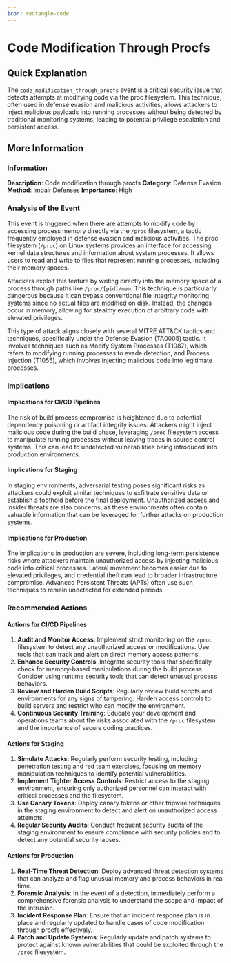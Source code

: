 ```yaml
---
icon: rectangle-code
---
```


# Code Modification Through Procfs

## Quick Explanation

The `code_modification_through_procfs` event is a critical security issue that detects attempts at modifying code via the proc filesystem. This technique, often used in defense evasion and malicious activities, allows attackers to inject malicious payloads into running processes without being detected by traditional monitoring systems, leading to potential privilege escalation and persistent access.

## More Information

### Information

**Description**: Code modification through procfs **Category**: Defense Evasion **Method**: Impair Defenses **Importance**: High

### Analysis of the Event

This event is triggered when there are attempts to modify code by accessing process memory directly via the `/proc` filesystem, a tactic frequently employed in defense evasion and malicious activities. The proc filesystem (`/proc`) on Linux systems provides an interface for accessing kernel data structures and information about system processes. It allows users to read and write to files that represent running processes, including their memory spaces.

Attackers exploit this feature by writing directly into the memory space of a process through paths like `/proc/[pid]/mem`. This technique is particularly dangerous because it can bypass conventional file integrity monitoring systems since no actual files are modified on disk. Instead, the changes occur in memory, allowing for stealthy execution of arbitrary code with elevated privileges.

This type of attack aligns closely with several MITRE ATT\&CK tactics and techniques, specifically under the Defense Evasion (TA0005) tactic. It involves techniques such as Modify System Processes (T1087), which refers to modifying running processes to evade detection, and Process Injection (T1055), which involves injecting malicious code into legitimate processes.

### Implications

#### Implications for CI/CD Pipelines

The risk of build process compromise is heightened due to potential dependency poisoning or artifact integrity issues. Attackers might inject malicious code during the build phase, leveraging `/proc` filesystem access to manipulate running processes without leaving traces in source control systems. This can lead to undetected vulnerabilities being introduced into production environments.

#### Implications for Staging

In staging environments, adversarial testing poses significant risks as attackers could exploit similar techniques to exfiltrate sensitive data or establish a foothold before the final deployment. Unauthorized access and insider threats are also concerns, as these environments often contain valuable information that can be leveraged for further attacks on production systems.

#### Implications for Production

The implications in production are severe, including long-term persistence risks where attackers maintain unauthorized access by injecting malicious code into critical processes. Lateral movement becomes easier due to elevated privileges, and credential theft can lead to broader infrastructure compromise. Advanced Persistent Threats (APTs) often use such techniques to remain undetected for extended periods.

### Recommended Actions

#### Actions for CI/CD Pipelines

1. **Audit and Monitor Access**: Implement strict monitoring on the `/proc` filesystem to detect any unauthorized access or modifications. Use tools that can track and alert on direct memory access patterns.
2. **Enhance Security Controls**: Integrate security tools that specifically check for memory-based manipulations during the build process. Consider using runtime security tools that can detect unusual process behaviors.
3. **Review and Harden Build Scripts**: Regularly review build scripts and environments for any signs of tampering. Harden access controls to build servers and restrict who can modify the environment.
4. **Continuous Security Training**: Educate your development and operations teams about the risks associated with the `/proc` filesystem and the importance of secure coding practices.

#### Actions for Staging

1. **Simulate Attacks**: Regularly perform security testing, including penetration testing and red team exercises, focusing on memory manipulation techniques to identify potential vulnerabilities.
2. **Implement Tighter Access Controls**: Restrict access to the staging environment, ensuring only authorized personnel can interact with critical processes and the filesystem.
3. **Use Canary Tokens**: Deploy canary tokens or other tripwire techniques in the staging environment to detect and alert on unauthorized access attempts.
4. **Regular Security Audits**: Conduct frequent security audits of the staging environment to ensure compliance with security policies and to detect any potential security lapses.

#### Actions for Production

1. **Real-Time Threat Detection**: Deploy advanced threat detection systems that can analyze and flag unusual memory and process behaviors in real time.
2. **Forensic Analysis**: In the event of a detection, immediately perform a comprehensive forensic analysis to understand the scope and impact of the intrusion.
3. **Incident Response Plan**: Ensure that an incident response plan is in place and regularly updated to handle cases of code modification through procfs effectively.
4. **Patch and Update Systems**: Regularly update and patch systems to protect against known vulnerabilities that could be exploited through the `/proc` filesystem.
